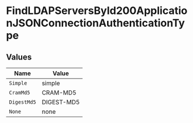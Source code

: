 # FindLDAPServersById200ApplicationJSONConnectionAuthenticationType


## Values

| Name        | Value       |
| ----------- | ----------- |
| `Simple`    | simple      |
| `CramMd5`   | CRAM-MD5    |
| `DigestMd5` | DIGEST-MD5  |
| `None`      | none        |